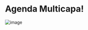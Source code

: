 ﻿# Agenda Multicapa!
![image](https://github.com/HabunoGD1809/agendaMulti/assets/68973717/5498c6ef-112a-42af-a155-ce6541abc724)
